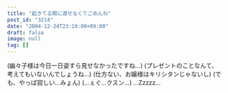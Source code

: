 ```yaml
---
title: "起きてる間に渡せなくてごめんね"
post_id: "3214"
date: "2004-12-24T23:19:00+09:00"
draft: false
image: null
tag: []
---
```



(幽々子様は今日一日姿すら見せなかったですね…) (プレゼントのことなんて、考えてもいないんでしょうね…) (仕方ない、お嬢様はキリシタンじゃないし) (でも、やっぱ寂しい…みょん) (…ぇぐ…クスン…) …Zzzzz…
